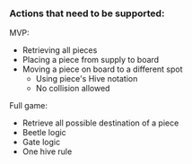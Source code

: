 ### Actions that need to be supported:

MVP: 
- Retrieving all pieces
- Placing a piece from supply to board
- Moving a piece on board to a different spot 
    - Using piece's Hive notation
    - No collision allowed

Full game:
- Retrieve all possible destination of a piece
- Beetle logic
- Gate logic
- One hive rule